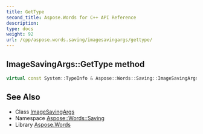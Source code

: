 ```yaml
---
title: GetType
second_title: Aspose.Words for C++ API Reference
description: 
type: docs
weight: 92
url: /cpp/aspose.words.saving/imagesavingargs/gettype/
---
```

## ImageSavingArgs::GetType method




```cpp
virtual const System::TypeInfo & Aspose::Words::Saving::ImageSavingArgs::GetType() const override
```

## See Also

* Class [ImageSavingArgs](../)
* Namespace [Aspose::Words::Saving](../../)
* Library [Aspose.Words](../../../)
